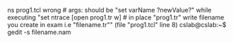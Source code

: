 ns prog1.tcl
wrong # args: should be "set varName ?newValue?"
    while executing
"set ntrace [open prog1.tr w]  # in place "prog1.tr" write filename you create in exam i.e "filename.tr""
    (file "prog1.tcl" line 8)
cslab@cslab:~$ gedit -s filename.nam
